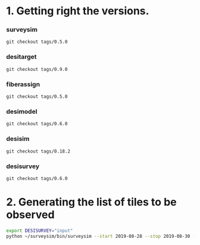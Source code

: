 

# 1. Getting right the versions.

### surveysim
`git checkout tags/0.5.0`

### desitarget
`git checkout tags/0.9.0`

### fiberassign 
`git checkout tags/0.5.0`

### desimodel
`git checkout tags/0.6.0`

### desisim
`git checkout tags/0.18.2`

### desisurvey
`git checkout tags/0.6.0`

# 2. Generating the list of tiles to be observed

```bash
export DESISURVEY="input"
python ~/surveysim/bin/surveysim --start 2019-08-28 --stop 2019-08-30 --save obstiles.fits --seed 42
```
